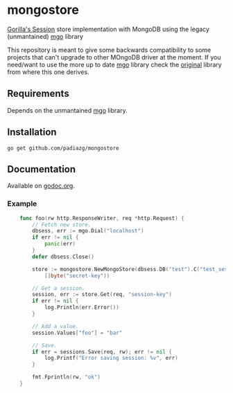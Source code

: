 mongostore
==========

[Gorilla's Session](http://www.gorillatoolkit.org/pkg/sessions) store implementation with MongoDB using the legacy (unmantained) [mgo](https://github.com/go-mgo/mgo) library

This repository is meant to give some backwards compatibility to some projects that can't upgrade to other MOngoDB driver at the moment. If you need/want to use the more up to date [mgo](https://labix.org/v2/mgo) library check the [original](https://github.com/kidstuff/mongostore) library from where this one derives.

## Requirements

Depends on the unmantained [mgo](https://github.com/go-mgo/mgo) library.

## Installation

    go get github.com/padiazg/mongostore

## Documentation

Available on [godoc.org](http://www.godoc.org/github.com/padiazg/mongostore).

### Example
```go
    func foo(rw http.ResponseWriter, req *http.Request) {
        // Fetch new store.
        dbsess, err := mgo.Dial("localhost")
        if err != nil {
            panic(err)
        }
        defer dbsess.Close()

        store := mongostore.NewMongoStore(dbsess.DB("test").C("test_session"), 3600, true,
            []byte("secret-key"))

        // Get a session.
        session, err := store.Get(req, "session-key")
        if err != nil {
            log.Println(err.Error())
        }

        // Add a value.
        session.Values["foo"] = "bar"

        // Save.
        if err = sessions.Save(req, rw); err != nil {
            log.Printf("Error saving session: %v", err)
        }

        fmt.Fprintln(rw, "ok")
    }
```
